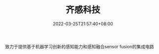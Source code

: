 ﻿---
weight: 
title: "齐感科技"
description: "致力于提供基于机器学习创新的感知能力和感知融合sensor fusion的集成电路"
date: 2022-03-25T21:57:40+08:00
lastmod: 2022-03-25T16:45:40+08:00
draft: false
authors: ["Metabd"]
featuredImage: "581.png"
link: "http://www.senslab.com/"
tags: ["齐感科技","算力"]
categories: ["navigation"]
navigation: ["算力"]
lightgallery: true
toc: true
pinned: false
recommend: false
recommend1: false
---
致力于提供基于机器学习创新的感知能力和感知融合sensor fusion的集成电路
